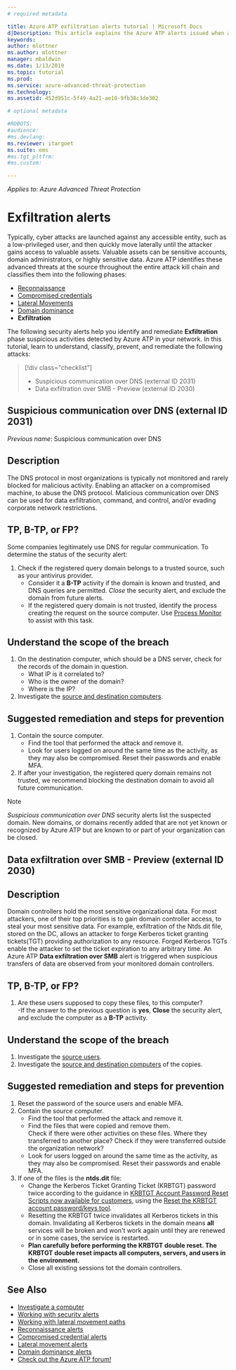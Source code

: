 ```yaml
---
# required metadata

title: Azure ATP exfiltration alerts tutorial | Microsoft Docs
d|Description: This article explains the Azure ATP alerts issued when attacks typically part of exfiltration phase efforts are detected against your organization.
keywords:
author: mlottner
ms.author: mlottner
manager: mbaldwin
ms.date: 1/13/2019
ms.topic: tutorial
ms.prod:
ms.service: azure-advanced-threat-protection
ms.technology:
ms.assetid: 452d951c-5f49-4a21-ae10-9fb38c3de302

# optional metadata

#ROBOTS:
#audience:
#ms.devlang:
ms.reviewer: itargoet
ms.suite: ems
#ms.tgt_pltfrm:
#ms.custom:

---
```


*Applies to: Azure Advanced Threat Protection*

# Exfiltration alerts  

Typically, cyber attacks are launched against any accessible entity, such as a low-privileged user, and then quickly move laterally until the attacker gains access to valuable assets. Valuable assets can be sensitive accounts, domain administrators, or highly sensitive data. Azure ATP identifies these advanced threats at the source throughout the entire attack kill chain and classifies them into the following phases:

- [Reconnaissance](atp-reconnaissance-alerts.md)
- [Compromised credentials](atp-compromised-credentials-alerts.md)
- [Lateral Movements](atp-lateral-movement-alerts.md)
- [Domain dominance](atp-domain-dominance-alerts.md)
- **Exfiltration**

The following security alerts help you identify and remediate **Exfiltration** phase suspicious activities detected by Azure ATP in your network. In this tutorial, learn to understand, classify, prevent, and remediate the following attacks:

> [!div class="checklist"]
> * Suspicious communication over DNS (external ID 2031)
> * Data exfiltration over SMB - Preview (external ID 2030)

## Suspicious communication over DNS (external ID 2031) <a name="suspicious-communication-over-dns"></a>

*Previous name*: Suspicious communication over DNS

## Description

The DNS protocol in most organizations is typically not monitored and rarely blocked for malicious activity. Enabling an attacker on a compromised machine, to abuse the DNS protocol. Malicious communication over DNS can be used for data exfiltration, command, and control, and/or evading corporate network restrictions.

## TP, B-TP, or FP?
 
Some companies legitimately use DNS for regular communication. To determine the status of the security alert:

1. Check if the registered query domain belongs to a trusted source, such as your antivirus provider.  
    - Consider it a **B-TP** activity if the domain is known and trusted, and DNS queries are permitted. *Close* the security alert, and exclude the domain from future alerts.  
    - If the registered query domain is not trusted, identify the process creating the request on the source computer. Use [Process Monitor](https://docs.microsoft.com/sysinternals/downloads/procmon) to assist with this task.

## Understand the scope of the breach

1. On the destination computer, which should be a DNS server, check for the records of the domain in question.
    - What IP is it correlated to?
    - Who is the owner of the domain?
    - Where is the IP?
1. Investigate the [source and destination computers](investigate-a-computer.md).

## Suggested remediation and steps for prevention

1. Contain the source computer.
    - Find the tool that performed the attack and remove it.
    - Look for users logged on around the same time as the activity, as they may also be compromised. Reset their passwords and enable MFA.
2. If after your investigation, the registered query domain remains not trusted, we recommend blocking the destination domain to avoid all future communication.

> [!NOTE]
> *Suspicious communication over DNS* security alerts list the suspected domain. New domains, or domains recently added that are not yet known or recognized by Azure ATP but are known to or part of your organization can be closed.

## Data exfiltration over SMB - Preview (external ID 2030)

## Description
Domain controllers hold the most sensitive organizational data. For most attackers, one of their top priorities is to gain domain controller access, to steal your most sensitive data. For example, exfiltration of the Ntds.dit file, stored on the DC, allows an attacker to forge Kerberos ticket granting tickets(TGT) providing authorization to any resource. Forged Kerberos TGTs enable the attacker to set the ticket expiration to any arbitrary time. An Azure ATP **Data exfiltration over SMB** alert is triggered when suspicious transfers of data are observed from your monitored domain controllers.

## TP, B-TP, or FP?
1. Are these users supposed to copy these files, to this computer?  
    -If the answer to the previous question is **yes**, **Close** the security alert, and exclude the computer as a **B-TP** activity.
## Understand the scope of the breach
1. Investigate the [source users](investigate-a-user.md).  
2. Investigate the [source and destination computers](investigate-a-computer.md) of the copies. 

## Suggested remediation and steps for prevention
1. Reset the password of the source users and enable MFA.
2. Contain the source computer.
    - Find the tool that performed the attack and remove it.
    - Find the files that were copied and remove them. 
    <br>Check if there were other activities on these files. Where they transferred to another place? Check if they were transferred outside the organization network? 
    - Look for users logged on around the same time as the activity, as they may also be compromised. Reset their passwords and enable MFA.
3. If one of the files is the **ntds.dit** file:
    - Change the Kerberos Ticket Granting Ticket (KRBTGT) password twice according to the guidance in [KRBTGT Account Password Reset Scripts now available for customers](https://cloudblogs.microsoft.com/microsoftsecure/2015/02/11/krbtgt-account-password-reset-scripts-now-available-for-customers/), using the [Reset the KRBTGT account password/keys tool](https://gallery.technet.microsoft.com/Reset-the-krbtgt-account-581a9e51). 
    - Resetting the KRBTGT twice invalidates all Kerberos tickets in this domain. Invalidating all Kerberos tickets in the domain means **all** services will be broken and won't work again until they are renewed or in some cases, the service is restarted.
    - **Plan carefully before performing the KRBTGT double reset. The KRBTGT double reset impacts all computers, servers, and users in the environment.**
   - Close all existing sessions tot the domain controllers. 

## See Also

- [Investigate a computer](investigate-a-computer.md)
- [Working with security alerts](working-with-suspicious-activities.md)
- [Working with lateral movement paths](use-case-lateral-movement-path.md)
- [Reconnaissance alerts](atp-reconnaissance-alerts.md)
- [Compromised credential alerts](atp-compromised-credentials-alerts.md)
- [Lateral movement alerts](atp-lateral-movement-alerts.md)
- [Domain dominance alerts](atp-domain-dominance-alerts.md)
- [Check out the Azure ATP forum!](https://aka.ms/azureatpcommunity)
